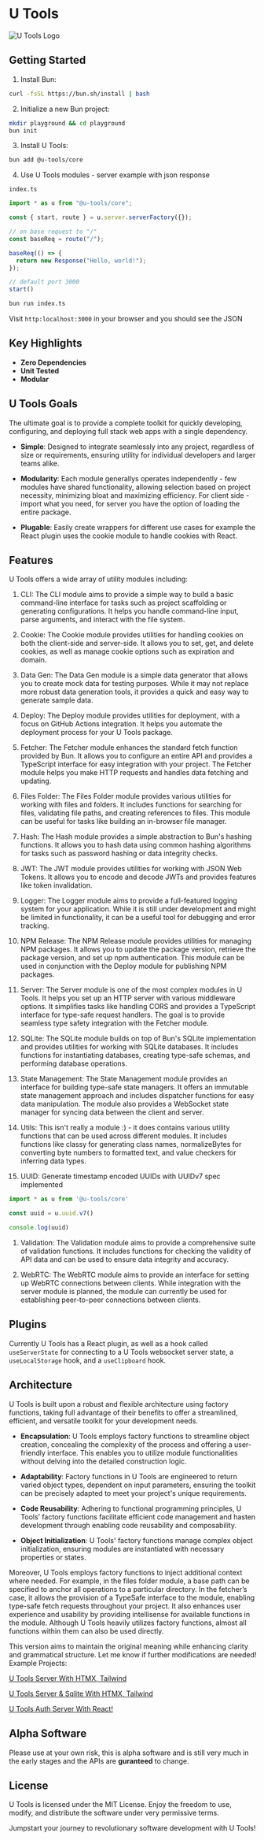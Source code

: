 # U Tools

![U Tools Logo](https://user-images.githubusercontent.com/18100375/231109092-34bdc552-dd37-413d-8eec-b9b668340b65.png)

## Getting Started

1. Install Bun:

```bash
curl -fsSL https://bun.sh/install | bash
```

2. Initialize a new Bun project:

```bash
mkdir playground && cd playground
bun init 
```

3. Install U Tools:

```bash
bun add @u-tools/core
```

4. Use U Tools modules - server example with json response

`index.ts`

```typescript
import * as u from "@u-tools/core";

const { start, route } = u.server.serverFactory({});

// on base request to "/"
const baseReq = route("/");

baseReq(() => {
  return new Response("Hello, world!");
});

// default port 3000
start()
```

```bash
bun run index.ts
```

Visit `http:localhost:3000` in your browser and you should see the JSON

## Key Highlights

- **Zero Dependencies**
- **Unit Tested**
- **Modular**

## U Tools Goals

The ultimate goal is to provide a complete toolkit for quickly developing, configuring, and deploying full stack web apps with a single dependency.

- **Simple**: Designed to integrate seamlessly into any project, regardless of size or requirements, ensuring utility for individual developers and larger teams alike.

- **Modularity**: Each module generallys operates independently - few modules have shared functionality, allowing selection based on project necessity, minimizing bloat and maximizing efficiency. For client side - import what you need, for server you have the option of loading the entire package.

- **Plugable**: Easily create wrappers for different use cases for example the React plugin uses the cookie module to handle cookies with React.

## Features

U Tools offers a wide array of utility modules including:

1. CLI: The CLI module aims to provide a simple way to build a basic command-line interface for tasks such as project scaffolding or generating configurations. It helps you handle command-line input, parse arguments, and interact with the file system.

2. Cookie: The Cookie module provides utilities for handling cookies on both the client-side and server-side. It allows you to set, get, and delete cookies, as well as manage cookie options such as expiration and domain.

3. Data Gen: The Data Gen module is a simple data generator that allows you to create mock data for testing purposes. While it may not replace more robust data generation tools, it provides a quick and easy way to generate sample data.

4. Deploy: The Deploy module provides utilities for deployment, with a focus on GitHub Actions integration. It helps you automate the deployment process for your U Tools package.

5. Fetcher: The Fetcher module enhances the standard fetch function provided by Bun. It allows you to configure an entire API and provides a TypeScript interface for easy integration with your project. The Fetcher module helps you make HTTP requests and handles data fetching and updating.

6. Files Folder: The Files Folder module provides various utilities for working with files and folders. It includes functions for searching for files, validating file paths, and creating references to files. This module can be useful for tasks like building an in-browser file manager.

7. Hash: The Hash module provides a simple abstraction to Bun's hashing functions. It allows you to hash data using common hashing algorithms for tasks such as password hashing or data integrity checks.

8. JWT: The JWT module provides utilities for working with JSON Web Tokens. It allows you to encode and decode JWTs and provides features like token invalidation.

9. Logger: The Logger module aims to provide a full-featured logging system for your application. While it is still under development and might be limited in functionality, it can be a useful tool for debugging and error tracking.

10. NPM Release: The NPM Release module provides utilities for managing NPM packages. It allows you to update the package version, retrieve the package version, and set up npm authentication. This module can be used in conjunction with the Deploy module for publishing NPM packages.

11. Server: The Server module is one of the most complex modules in U Tools. It helps you set up an HTTP server with various middleware options. It simplifies tasks like handling CORS and provides a TypeScript interface for type-safe request handlers. The goal is to provide seamless type safety integration with the Fetcher module.

12. SQLite: The SQLite module builds on top of Bun's SQLite implementation and provides utilities for working with SQLite databases. It includes functions for instantiating databases, creating type-safe schemas, and performing database operations.

13. State Management: The State Management module provides an interface for building type-safe state managers. It offers an immutable state management approach and includes dispatcher functions for easy data manipulation. The module also provides a WebSocket state manager for syncing data between the client and server.

14. Utils: This isn't really a module :) - it does contains various utility functions that can be used across different modules. It includes functions like classy for generating class names, normalizeBytes for converting byte numbers to formatted text, and value checkers for inferring data types.

15. UUID: Generate timestamp encoded UUIDs with UUIDv7 spec implemented

```typescript
import * as u from '@u-tools/core'

const uuid = u.uuid.v7()

console.log(uuid)
```

1. Validation: The Validation module aims to provide a comprehensive suite of validation functions. It includes functions for checking the validity of API data and can be used to ensure data integrity and accuracy.

2. WebRTC: The WebRTC module aims to provide an interface for setting up WebRTC connections between clients. While integration with the server module is planned, the module can currently be used for establishing peer-to-peer connections between clients.

## Plugins

Currently U Tools has a React plugin, as well as a hook called `useServerState` for connecting to a U Tools websocket server state, a `useLocalStorage` hook, and a `useClipboard` hook.

## Architecture

U Tools is built upon a robust and flexible architecture using factory functions, taking full advantage of their benefits to offer a streamlined, efficient, and versatile toolkit for your development needs.

- **Encapsulation**: U Tools employs factory functions to streamline object creation, concealing the complexity of the process and offering a user-friendly interface. This enables you to utilize module functionalities without delving into the detailed construction logic.

- **Adaptability**: Factory functions in U Tools are engineered to return varied object types, dependent on input parameters, ensuring the toolkit can be precisely adapted to meet your project's unique requirements.

- **Code Reusability**: Adhering to functional programming principles, U Tools’ factory functions facilitate efficient code management and hasten development through enabling code reusability and composability.

- **Object Initialization**: U Tools' factory functions manage complex object initialization, ensuring modules are instantiated with necessary properties or states.

Moreover, U Tools employs factory functions to inject additional context where needed. For example, in the files folder module, a base path can be specified to anchor all operations to a particular directory. In the fetcher’s case, it allows the provision of a TypeSafe interface to the module, enabling type-safe fetch requests throughout your project. It also enhances user experience and usability by providing intellisense for available functions in the module. Although U Tools heavily utilizes factory functions, almost all functions within them can also be used directly.

This version aims to maintain the original meaning while enhancing clarity and grammatical structure. Let me know if further modifications are needed!
Example Projects:

[U Tools Server With HTMX, Tailwind](https://github.com/brandon-schabel/htmx-with-u-tools)

[U Tools Server & Sqlite With HTMX, Tailwind](https://github.com/brandon-schabel/htmx-u-tools-sqlite)

[U Tools Auth Server With React!]([githubb.com/brandon-schabel/](https://github.com/brandon-schabel/u-tools-auth-app))

## Alpha Software

Please use at your own risk, this is alpha software and is still very much in the early stages and the APIs are **guranteed** to change.

## License

U Tools is licensed under the MIT License. Enjoy the freedom to use, modify, and distribute the software under very permissive terms.

Jumpstart your journey to revolutionary software development with U Tools!
